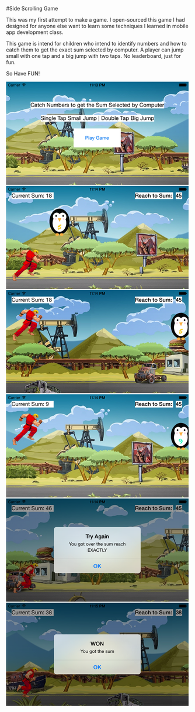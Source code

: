 #Side Scrolling Game 

This was my first attempt to make a game. 
I open-sourced this game I had designed for anyone else want to learn some techniques I learned in mobile app development class. 

This game is intend for children who intend to identify numbers and how to catch them to get the exact sum selected by computer. 
A player can jump small with one tap and a big jump with two taps.
No leaderboard, just for fun.
 
So Have FUN! 

![Alt text](/images/takePhoto1.png?raw=true)
![Alt text](/images/takePhoto2.png?raw=true)
![Alt text](/images/takePhoto3.png?raw=true)
![Alt text](/images/takePhoto4.png?raw=true)
![Alt text](/images/takePhoto5.png?raw=true)
![Alt text](/images/takePhoto6.png?raw=true)

